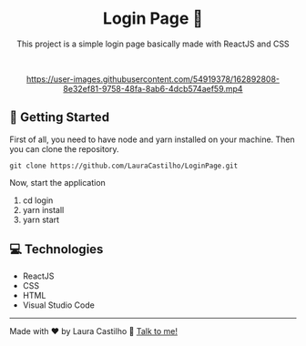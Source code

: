 <div align="center">
  
# Login Page 🔐
  
This project is a simple login page basically made with ReactJS and CSS 

<br>


https://user-images.githubusercontent.com/54919378/162892808-8e32ef81-9758-48fa-8ab6-4dcb574aef59.mp4


</div>

## 🚀 Getting Started

First of all, you need to have node and yarn installed on your machine.
Then you can clone the repository.

`git clone https://github.com/LauraCastilho/LoginPage.git`

Now, start the application
1. cd login
2. yarn install
3. yarn start

## 💻 Technologies
- ReactJS
- CSS
- HTML
- Visual Studio Code

---
Made with ❤️ by Laura Castilho 👋 [Talk to me!](https://www.linkedin.com/in/laura-castilho-a7a0b21b9/)
